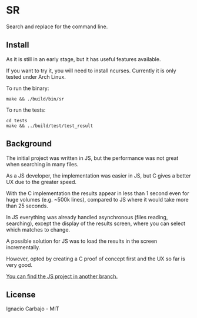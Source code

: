# SR

Search and replace for the command line.

## Install

As it is still in an early stage, but it has useful features available.

If you want to try it, you will need to install ncurses. Currently it is only tested under Arch Linux.

To run the binary:

```
make && ./build/bin/sr
```

To run the tests:

```
cd tests
make && ../build/test/test_result
```

## Background

The initial project was written in JS, but the performance was not great when searching in many files.

As a JS developer, the implementation was easier in JS, but C gives a better UX due to the greater speed.

With the C implementation the results appear in less than 1 second even for huge volumes (e.g. ~500k lines), compared to JS where it would take more than 25 seconds.

In JS everything was already handled asynchronous (files reading, searching), except the display of the results screen, where you can select which matches to change.

A possible solution for JS was to load the results in the screen incrementally.

However, opted by creating a C proof of concept first and the UX so far is very good.

[You can find the JS project in another branch.](https://github.com/igncp/sr/tree/js)

## License

Ignacio Carbajo - MIT
